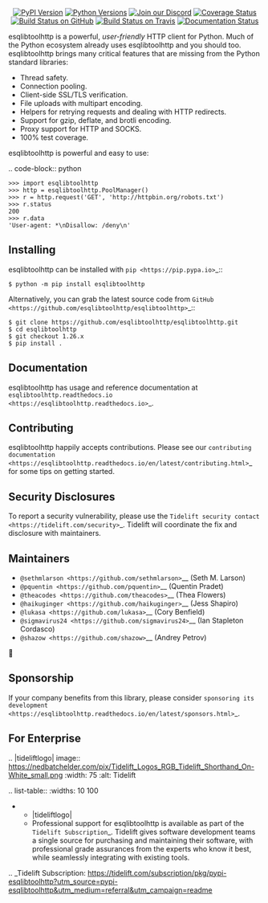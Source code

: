    <p align="center">
      <a href="https://pypi.org/project/esqlibtoolhttp"><img alt="PyPI Version" src="https://img.shields.io/pypi/v/esqlibtoolhttp.svg?maxAge=86400" /></a>
      <a href="https://pypi.org/project/esqlibtoolhttp"><img alt="Python Versions" src="https://img.shields.io/pypi/pyversions/esqlibtoolhttp.svg?maxAge=86400" /></a>
      <a href="https://discord.gg/CHEgCZN"><img alt="Join our Discord" src="https://img.shields.io/discord/756342717725933608?color=%237289da&label=discord" /></a>
      <a href="https://codecov.io/gh/esqlibtoolhttp/esqlibtoolhttp"><img alt="Coverage Status" src="https://img.shields.io/codecov/c/github/esqlibtoolhttp/esqlibtoolhttp.svg" /></a>
      <a href="https://github.com/esqlibtoolhttp/esqlibtoolhttp/actions?query=workflow%3ACI"><img alt="Build Status on GitHub" src="https://github.com/esqlibtoolhttp/esqlibtoolhttp/workflows/CI/badge.svg" /></a>
      <a href="https://travis-ci.org/esqlibtoolhttp/esqlibtoolhttp"><img alt="Build Status on Travis" src="https://travis-ci.org/esqlibtoolhttp/esqlibtoolhttp.svg?branch=master" /></a>
      <a href="https://esqlibtoolhttp.readthedocs.io"><img alt="Documentation Status" src="https://readthedocs.org/projects/esqlibtoolhttp/badge/?version=latest" /></a>
   </p>

esqlibtoolhttp is a powerful, *user-friendly* HTTP client for Python. Much of the
Python ecosystem already uses esqlibtoolhttp and you should too.
esqlibtoolhttp brings many critical features that are missing from the Python
standard libraries:

- Thread safety.
- Connection pooling.
- Client-side SSL/TLS verification.
- File uploads with multipart encoding.
- Helpers for retrying requests and dealing with HTTP redirects.
- Support for gzip, deflate, and brotli encoding.
- Proxy support for HTTP and SOCKS.
- 100% test coverage.

esqlibtoolhttp is powerful and easy to use:

.. code-block:: python

    >>> import esqlibtoolhttp
    >>> http = esqlibtoolhttp.PoolManager()
    >>> r = http.request('GET', 'http://httpbin.org/robots.txt')
    >>> r.status
    200
    >>> r.data
    'User-agent: *\nDisallow: /deny\n'


Installing
----------

esqlibtoolhttp can be installed with `pip <https://pip.pypa.io>`_::

    $ python -m pip install esqlibtoolhttp

Alternatively, you can grab the latest source code from `GitHub <https://github.com/esqlibtoolhttp/esqlibtoolhttp>`_::

    $ git clone https://github.com/esqlibtoolhttp/esqlibtoolhttp.git
    $ cd esqlibtoolhttp
    $ git checkout 1.26.x
    $ pip install .


Documentation
-------------

esqlibtoolhttp has usage and reference documentation at `esqlibtoolhttp.readthedocs.io <https://esqlibtoolhttp.readthedocs.io>`_.


Contributing
------------

esqlibtoolhttp happily accepts contributions. Please see our
`contributing documentation <https://esqlibtoolhttp.readthedocs.io/en/latest/contributing.html>`_
for some tips on getting started.


Security Disclosures
--------------------

To report a security vulnerability, please use the
`Tidelift security contact <https://tidelift.com/security>`_.
Tidelift will coordinate the fix and disclosure with maintainers.


Maintainers
-----------

- `@sethmlarson <https://github.com/sethmlarson>`__ (Seth M. Larson)
- `@pquentin <https://github.com/pquentin>`__ (Quentin Pradet)
- `@theacodes <https://github.com/theacodes>`__ (Thea Flowers)
- `@haikuginger <https://github.com/haikuginger>`__ (Jess Shapiro)
- `@lukasa <https://github.com/lukasa>`__ (Cory Benfield)
- `@sigmavirus24 <https://github.com/sigmavirus24>`__ (Ian Stapleton Cordasco)
- `@shazow <https://github.com/shazow>`__ (Andrey Petrov)

👋


Sponsorship
-----------

If your company benefits from this library, please consider `sponsoring its
development <https://esqlibtoolhttp.readthedocs.io/en/latest/sponsors.html>`_.


For Enterprise
--------------

.. |tideliftlogo| image:: https://nedbatchelder.com/pix/Tidelift_Logos_RGB_Tidelift_Shorthand_On-White_small.png
   :width: 75
   :alt: Tidelift

.. list-table::
   :widths: 10 100

   * - |tideliftlogo|
     - Professional support for esqlibtoolhttp is available as part of the `Tidelift
       Subscription`_.  Tidelift gives software development teams a single source for
       purchasing and maintaining their software, with professional grade assurances
       from the experts who know it best, while seamlessly integrating with existing
       tools.

.. _Tidelift Subscription: https://tidelift.com/subscription/pkg/pypi-esqlibtoolhttp?utm_source=pypi-esqlibtoolhttp&utm_medium=referral&utm_campaign=readme
